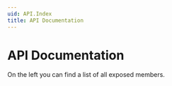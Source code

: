 ```yaml
---
uid: API.Index
title: API Documentation
---
```


# API Documentation
On the left you can find a list of all exposed members.
